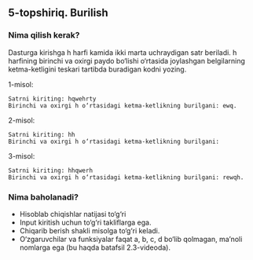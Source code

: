 ## 5-topshiriq. Burilish
### Nima qilish kerak?
Dasturga kirishga h harfi kamida ikki marta uchraydigan satr beriladi. h harfining birinchi va oxirgi paydo bo‘lishi o‘rtasida joylashgan belgilarning ketma-ketligini teskari tartibda buradigan kodni yozing.

1-misol:

```
Satrni kiriting: hqwehrty
Birinchi va oxirgi h o‘rtasidagi ketma-ketlikning burilgani: ewq.
```

2-misol:

```
Satrni kiriting: hh
Birinchi va oxirgi h o‘rtasidagi ketma-ketlikning burilgani: 
```

3-misol:

```
Satrni kiriting: hhqwerh
Birinchi va oxirgi h o‘rtasidagi ketma-ketlikning burilgani: rewqh.
```
### Nima baholanadi?
- Hisoblab chiqishlar natijasi to‘g‘ri
- Input kiritish uchun to‘g‘ri takliflarga ega. 
- Chiqarib berish shakli misolga to‘g‘ri keladi.
- O‘zgaruvchilar va funksiyalar faqat a, b, c, d bo‘lib qolmagan, ma’noli nomlarga ega (bu haqda batafsil 2.3-videoda).
